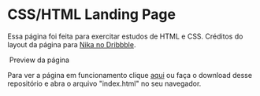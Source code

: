 # CSS/HTML Landing Page

Essa página foi feita para exercitar estudos de HTML e CSS. Créditos do layout da página para <a href="https://dribbble.com/shots/4238737-Jack-Smith-Coffee-Shop-Landing-Page/attachments/968740?mode=media">Nika no Dribbble</a>.

<img href="assets/preview.png">
Preview da página

<br>

Para ver a página em funcionamento clique <a href="https://viquiiz.github.io/HTML-CSS-Landing-Page/">aqui</a> ou faça o download desse repositório e abra o arquivo "index.html" no seu navegador.